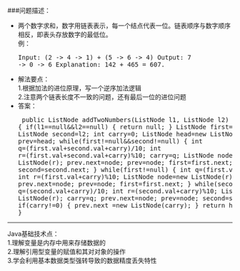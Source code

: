 ###问题描述：
- 两个数字求和，数字用链表表示，每一个结点代表一位。链表顺序与数字顺序相反，即表头存放数字的最低位。  
例：<pre>Input: (2 -> 4 -> 1) + (5 -> 6 -> 4)
Output: 7 -> 0 -> 6
Explanation: 142 + 465 = 607.</pre>
- 解法要点：  
1.根据加法的进位原理，写一个逆序加法逻辑  
2.注意两个链表长度不一致的问题，还有最后一位的进位问题   
- 答案：<pre>
     public ListNode addTwoNumbers(ListNode l1, ListNode l2) {
		if(l1==null&&l2==null) {
			return null;
		}
		ListNode first=l1;
		ListNode second=l2;
		int carry=0;
		ListNode head=new ListNode(0);
		ListNode prev=head;	
		while(first!=null&&second!=null) {
			int q=(first.val+second.val+carry)/10;
			int r=(first.val+second.val+carry)%10;
			carry=q;
			ListNode node=new ListNode(r);
			prev.next=node;
			prev=node;
			first=first.next;
			second=second.next;	
		}
		while(first!=null) {
			int q=(first.val+carry)/10;
			int r=(first.val+carry)%10;
			ListNode node=new ListNode(r);
			carry=q;
			prev.next=node;
			prev=node;
			first=first.next;
		}
		while(second!=null) {
			int q=(second.val+carry)/10;
			int r=(second.val+carry)%10;
			ListNode node=new ListNode(r);
			carry=q;
			prev.next=node;
			prev=node;
			second=second.next;	
		}
		if(carry!=0) {
			prev.next =new ListNode(carry);
		}
		return head.next;
	}
</pre> 

----------
Java基础技术点：  
1.理解变量是内存中用来存储数据的  
2.理解引用型变量的赋值和其对对象的操作  
3.学会利用基本数据类型强转导致的数据精度丢失特性
